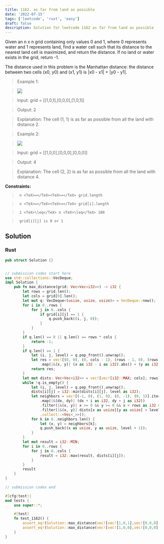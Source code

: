 ```yaml
---
title: 1162. as far from land as possible
date: '2022-07-15'
tags: ['leetcode', 'rust', 'easy']
draft: false
description: Solution for leetcode 1162 as far from land as possible
---
```


 

  Given an n x n grid containing only values 0 and 1, where 0 represents water and 1 represents land, find a water cell such that its distance to the nearest land cell is maximized, and return the distance. If no land or water exists in the grid, return -1.

  The distance used in this problem is the Manhattan distance: the distance between two cells (x0, y0) and (x1, y1) is |x0 - x1| + |y0 - y1|.

   

 >   Example 1:

 >   ![](https://assets.leetcode.com/uploads/2019/05/03/1336_ex1.JPG)

 >   Input: grid <TeX>=</TeX> [[1,0,1],[0,0,0],[1,0,1]]

 >   Output: 2

 >   Explanation: The cell (1, 1) is as far as possible from all the land with distance 2.

  

 >   Example 2:

 >   ![](https://assets.leetcode.com/uploads/2019/05/03/1336_ex2.JPG)

 >   Input: grid <TeX>=</TeX> [[1,0,0],[0,0,0],[0,0,0]]

 >   Output: 4

 >   Explanation: The cell (2, 2) is as far as possible from all the land with distance 4.

  

   

  **Constraints:**

  

 >   	n <TeX>=</TeX><TeX>=</TeX> grid.length

 >   	n <TeX>=</TeX><TeX>=</TeX> grid[i].length

 >   	1 <TeX>\leq</TeX> n <TeX>\leq</TeX> 100

 >   	grid[i][j] is 0 or 1


## Solution
### Rust
```rust
pub struct Solution {}


// submission codes start here
use std::collections::VecDeque;
impl Solution {
    pub fn max_distance(grid: Vec<Vec<i32>>) -> i32 {
        let rows = grid.len();
        let cols = grid[0].len();
        let mut q: VecDeque<(usize, usize, usize)> = VecDeque::new();
        for i in 0..rows {
            for j in 0..cols {
                if grid[i][j] == 1 {
                    q.push_back((i, j, 0));
                }
            }
        }
        if q.len() == 0 || q.len() == rows * cols {
            return -1;
        }
        if q.len() == 1 {
            let (i, j, level) = q.pop_front().unwrap();
            let res = vec![(0, 0), (0, cols - 1), (rows - 1, 0), (rows - 1, cols - 1)].iter()
                .map(|&(x, y)| (x as i32 - i as i32).abs() + (y as i32 - j as i32).abs()).max().unwrap();
            return res;
        }
        let mut dists: Vec<Vec<i32>> = vec![vec![i32::MAX; cols]; rows];
        while !q.is_empty() {
            let (i, j, level) = q.pop_front().unwrap();
            dists[i][j] = i32::min(dists[i][j], level as i32);
            let neighbors = vec![(-1, 0), (1, 0), (0, -1), (0, 1)].iter()
                .map(|&(dx, dy)| (dx + i as i32, dy + j as i32))
                .filter(|&(x, y)| x >= 0 && y >= 0 && x < rows as i32 && y < cols as i32)
                .filter(|&(x, y)| dists[x as usize][y as usize] > level as i32 + 1)
                .collect::<Vec<_>>();
            for k in 0..neighbors.len() {
                let (x, y) = neighbors[k];
                q.push_back((x as usize, y as usize, level + 1));
            }
        }
        let mut result = i32::MIN;
        for i in 0..rows {
            for j in 0..cols {
                result = i32::max(result, dists[i][j]);
            }
        }
        result
    }
}

// submission codes end

#[cfg(test)]
mod tests {
    use super::*;

    #[test]
    fn test_1162() {
        assert_eq!(Solution::max_distance(vec![vec![1,0,1],vec![0,0,0],vec![1,0,1]]), 2);
        assert_eq!(Solution::max_distance(vec![vec![1,0,0],vec![0,0,0],vec![0,0,0]]), 4);
    }
}

```
